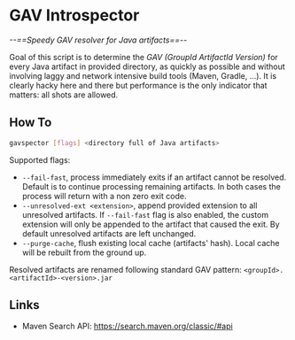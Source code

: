 # GAV Introspector

*--==Speedy GAV resolver for Java artifacts==--*

Goal of this script is to determine the *GAV (GroupId ArtifactId Version)* for every Java artifact in provided directory, as quickly as possible and without involving laggy and network intensive build tools (Maven, Gradle, ...). It is clearly hacky here and there but performance is the only indicator that matters: all shots are allowed.

## How To

```sh
gavspector [flags] <directory full of Java artifacts>
```

Supported flags:

- `--fail-fast`, process immediately exits if an artifact cannot be resolved. Default is to continue processing remaining artifacts. In both cases the process will return with a non zero exit code.
- `--unresolved-ext <extension>`, append provided extension to all unresolved artifacts. If `--fail-fast` flag is also enabled, the custom extension will only be appended to the artifact that caused the exit. By default unresolved artifacts are left unchanged.
- `--purge-cache`, flush existing local cache (artifacts' hash). Local cache will be rebuilt from the ground up.

Resolved artifacts are renamed following standard GAV pattern: `<groupId>.<artifactId>-<version>.jar`

## Links

- Maven Search API: <https://search.maven.org/classic/#api>
